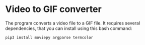 # Video to GIF converter
The program converts a video file to a GIF file.
It requires several dependencies, that you can install using this bash command:
```bash
pip3 install moviepy argparse termcolor
```